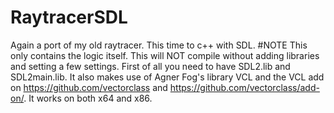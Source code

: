 # RaytracerSDL
Again a port of my old raytracer. This time to c++ with SDL. 
#NOTE
This only contains the logic itself. This will NOT compile without adding libraries and setting a few settings.
First of all you need to have SDL2.lib and SDL2main.lib. It also makes use of Agner Fog's library VCL and the VCL add on 
https://github.com/vectorclass and https://github.com/vectorclass/add-on/.  It works on both x64 and x86.  
